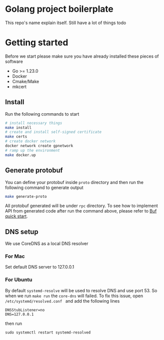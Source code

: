 # Golang project boilerplate
This repo's name explain itself. Still have a lot of things todo

# Getting started
Before we start please make sure you have already installed these pieces of software
- Go >= 1.23.0
- Docker
- Cmake/Make
- mkcert

## Install
Run the following commands to start
```bash
# install necessary things
make install
# create and install self-signed certificate
make certs
# create docker network
docker network create gpnetwork
# ramp up the environment
make docker.up
```

## Generate protobuf
You can define your protobuf inside `proto` directory and then run the following command to generate output
```bash
make generate-proto
```
All protobuf generated will be under `rpc` directory. To see how to implement API from generated code after run the command above, please refer to [Buf quick start](https://buf.build/docs/cli/quickstart/).

## DNS setup
We use CoreDNS as a local DNS resolver
### For Mac

Set default DNS server to 127.0.0.1

### For Ubuntu

By default `systemd-resolve` will be used to resolve DNS and use port 53. So when we run `make run` the `core-dns` will failed.
To fix this issue, open `/etc/systemd/resolved.conf ` and add the following lines

```
DNSStubListener=no
DNS=127.0.0.1
```

then run

```
sudo systemctl restart systemd-resolved
```
